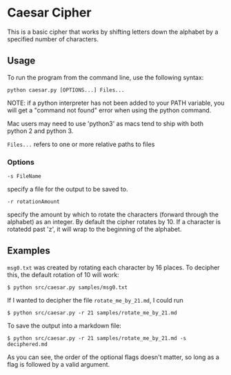 # Caesar Cipher
This is a basic cipher that works by shifting letters down the alphabet by a specified number of characters.

## Usage
To run the program from the command line, use the following syntax:
```
python caesar.py [OPTIONS...] Files... 
```

NOTE: if a python interpreter has not been added to your PATH variable, you will get a "command not found" error when using the python command. 

Mac users may need to use 'python3' as macs tend to ship with both python 2 and python 3.

`Files...` refers to one or more relative paths to files

### Options
```
-s FileName
```
specify a file for the output to be saved to.
```
-r rotationAmount
```
specify the amount by which to rotate the characters (forward through the alphabet) as an integer. By
default the cipher rotates by 10. If a character is rotatedd past 'z', it will wrap to the beginning of the alphabet.

## Examples
`msg0.txt` was created by rotating each character by 16 places. To decipher this, the default rotation of 10 will work:
```
$ python src/caesar.py samples/msg0.txt
```

If I wanted to decipher the file `rotate_me_by_21.md`, I could run
```
$ python src/caesar.py -r 21 samples/rotate_me_by_21.md
```
To save the output into a markdown file:
```
$ python src/caesar.py -r 21 samples/rotate_me_by_21.md -s deciphered.md
```
As you can see, the order of the optional flags doesn't matter, so long as a flag is followed by a valid argument.
